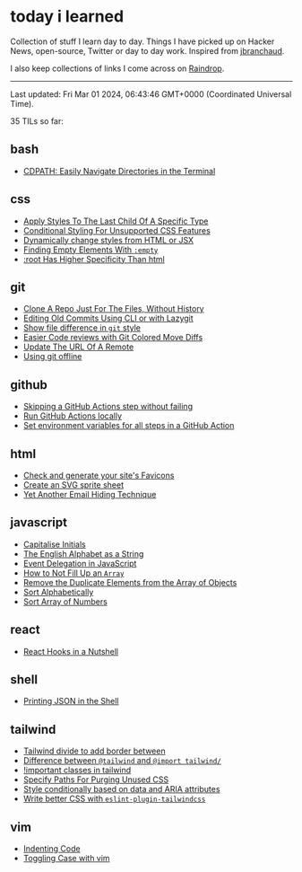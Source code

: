 # today i learned

Collection of stuff I learn day to day. Things I have picked up on Hacker News, open-source, Twitter or day to day work. Inspired from [jbranchaud](https://news.ycombinator.com/item?id=22908044).

I also keep collections of links I come across on [Raindrop](https://raindrop.io/adhiraj/).

---

Last updated: Fri Mar 01 2024, 06:43:46 GMT+0000 (Coordinated Universal Time).

35 TILs so far:

## bash

- [CDPATH: Easily Navigate Directories in the Terminal](/bash/cdpath-easily-navigate-directories-in-the-terminal.md)

## css

- [Apply Styles To The Last Child Of A Specific Type](/css/apply-styles-to-the-last-child-of-a-specific-type.md)
- [Conditional Styling For Unsupported CSS Features](/css/conditional-styling-for-unsupported-css-features.md)
- [Dynamically change styles from HTML or JSX](/css/dynamically-change-styles-from-html-or-jsx.md)
- [Finding Empty Elements With `:empty`](/css/finding-empty-elements.md)
- [:root Has Higher Specificity Than html](/css/root-has-higher-specificity-than-html.md)

## git

- [Clone A Repo Just For The Files, Without History](/git/clone-a-repo-just-for-the-files-without-history.md)
- [Editing Old Commits Using CLI or with Lazygit](/git/edit-old-commit.md)
- [Show file difference in `git` style](/git/file-difference-in-git-style.md)
- [Easier Code reviews with Git Colored Move Diffs](/git/git-colored-move-diffs.md)
- [Update The URL Of A Remote](/git/update-the-url-of-a-remote.md)
- [Using git offline](/git/using-git-offline.md)

## github

- [Skipping a GitHub Actions step without failing](/github/continue-on-fail.md)
- [Run GitHub Actions locally](/github/run-github-actions-locally.md)
- [Set environment variables for all steps in a GitHub Action](/github/set-environment-for-all-steps.md)

## html

- [Check and generate your site's Favicons](/html/check-and-generate-favicons.md)
- [Create an SVG sprite sheet](/html/create-an-svg-sprite-sheet.md)
- [Yet Another Email Hiding Technique ](/html/email-hiding-technique.md)

## javascript

- [Capitalise Initials](/javascript/capitalise-initials.md)
- [The English Alphabet as a String](/javascript/english-alphabets.md)
- [Event Delegation in JavaScript](/javascript/event-delegation.md)
- [How to Not Fill Up an `Array`](/javascript/filling-up-array.md)
- [Remove the Duplicate Elements from the Array of Objects](/javascript/remove-duplicates-from-array-of-objects.md)
- [Sort Alphabetically](/javascript/sort-alphabetically.md)
- [Sort Array of Numbers](/javascript/sort-numbers.md)

## react

- [React Hooks in a Nutshell](/react/react-hooks.md)

## shell

- [Printing JSON in the Shell](/shell/printing-json.md)

## tailwind

- [Tailwind divide to add border between](/tailwind/divide-to-add-border-between.md)
- [Difference between `@tailwind` and `@import tailwind/`](/tailwind/import-tailwind.md)
- [!important classes in tailwind](/tailwind/important-classes-in-tailwind.md)
- [Specify Paths For Purging Unused CSS](/tailwind/specify-paths-for-purging-unused-css.md)
- [Style conditionally based on data and ARIA attributes](/tailwind/style-conditionally-based-on-data-and-aria-attributes.md)
- [Write better CSS with `eslint-plugin-tailwindcss`](/tailwind/write-better-tailwind-with-eslint.md)

## vim

- [Indenting Code](/vim/indenting-code.md)
- [Toggling Case with vim](/vim/toggling-case-with-vim.md)
